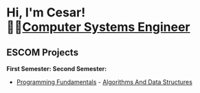 <h1>Hi, I'm Cesar! <br/>👨‍💻<a href="https://github.com/hernandezr-jcesar">Computer Systems Engineer</a></h1>

<h2> ESCOM  Projects</h2>

<b> First Semester: </b>      <b> Second Semester: </b>
- [Programming Fundamentals](https://github.com/hernandezr-jcesar/Programming-Fundamentals)      - [Algorithms And Data Structures](https://github.com/hernandezr-jcesar/Algorithms-And-Data-Structures)








